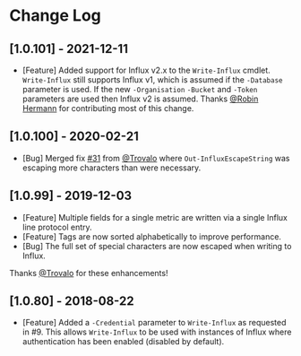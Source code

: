 # Change Log

## [1.0.101] - 2021-12-11

* [Feature] Added support for Influx v2.x to the `Write-Influx` cmdlet. `Write-Influx` still supports Influx v1, which is assumed if the `-Database` parameter is used. If the new `-Organisation` `-Bucket` and `-Token` parameters are used then Influx v2 is assumed. Thanks [@Robin Hermann](https://github.com/R-Studio) for contributing most of this change.

## [1.0.100] - 2020-02-21

* [Bug] Merged fix [#31](https://github.com/markwragg/PowerShell-Influx/pull/31) from [@Trovalo](https://github.com/Trovalo) where `Out-InfluxEscapeString` was escaping more characters than were necessary.

## [1.0.99] - 2019-12-03

* [Feature] Multiple fields for a single metric are written via a single Influx line protocol entry.
* [Feature] Tags are now sorted alphabetically to improve performance.
* [Bug] The full set of special characters are now escaped when writing to Influx.

Thanks [@Trovalo](https://github.com/Trovalo) for these enhancements!

## [1.0.80] - 2018-08-22

- [Feature] Added a `-Credential` parameter to `Write-Influx` as requested in #9. This allows `Write-Influx` to be used with instances of Influx where authentication has been enabled (disabled by default).

